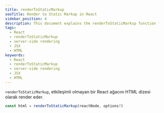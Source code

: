 ```yaml
---
title: renderToStaticMarkup
seoTitle: Render to Static Markup in React
sidebar_position: 4
description: This document explains the renderToStaticMarkup function for rendering non-interactive React trees to HTML strings. It covers usage, parameters, and important considerations.
tags: 
  - React
  - renderToStaticMarkup
  - server-side rendering
  - JSX
  - HTML
keywords: 
  - React
  - renderToStaticMarkup
  - server-side rendering
  - JSX
  - HTML
---
```

`renderToStaticMarkup`, etkileşimli olmayan bir React ağacını HTML dizesi olarak render eder.

```js
const html = renderToStaticMarkup(reactNode, options?)
```